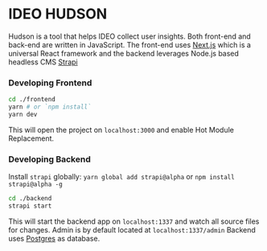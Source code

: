 # IDEO HUDSON

Hudson is a tool that helps IDEO collect user insights. Both front-end and back-end are written in JavaScript.
The front-end uses [Next.js](https://nextjs.org/) which is a universal React framework and the backend leverages Node.js based headless CMS [Strapi](https://strapi.io)

### Developing Frontend
```bash
cd ./frontend
yarn # or `npm install`
yarn dev 
```
This will open the project on `localhost:3000` and enable Hot Module Replacement.

### Developing Backend
Install `strapi` globally: `yarn global add strapi@alpha` or `npm install strapi@alpha -g`
```bash
cd ./backend
strapi start
```
This will start the backend app on `localhost:1337`  and watch all source files for changes.
Admin is by default located at `localhost:1337/admin`
Backend uses [Postgres](http://postgresql.org) as database.
